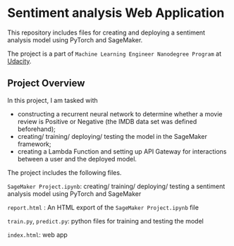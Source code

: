 # Sentiment analysis Web Application
This repository includes files for creating and deploying a sentiment analysis model using PyTorch and SageMaker.

The project is a part of `Machine Learning Engineer Nanodegree Program` at [Udacity](https://www.udacity.com/).

## Project Overview
In this project, I am tasked with

- constructing a recurrent neural network to determine whether a movie review is Positive or Negative (the IMDB data set was defined beforehand);
- creating/ training/ deploying/ testing the model in the SageMaker framework;
- creating a Lambda Function and setting up API Gateway for interactions between a user and the deployed model.

The project includes the following files.

`SageMaker Project.ipynb`: creating/ training/ deploying/ testing a sentiment analysis model using PyTorch and SageMaker

`report.html` : An HTML export of the `SageMaker Project.ipynb` file

`train.py`, `predict.py`: python files for training and testing the model

`index.html`: web app

